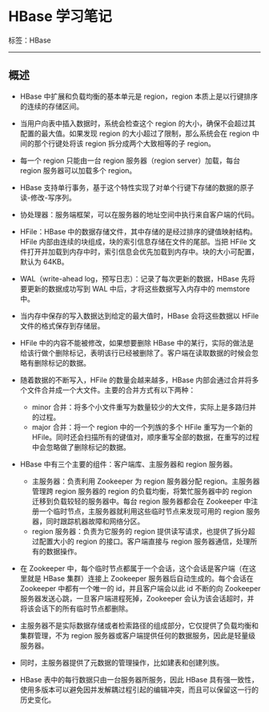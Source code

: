 # HBase 学习笔记

标签：HBase

---

## 概述

- HBase 中扩展和负载均衡的基本单元是 region，region 本质上是以行键排序的连续的存储区间。
- 当用户向表中插入数据时，系统会检查这个 region 的大小，确保不会超过其配置的最大值。如果发现 region 的大小超过了限制，那么系统会在 region 中间的那个行键处将该 region 拆分成两个大致相等的子 region。
- 每一个 region 只能由一台 region 服务器（region server）加载，每台 region 服务器可以加载多个 region。
- HBase 支持单行事务，基于这个特性实现了对单个行键下存储的数据的原子读-修改-写序列。
- 协处理器：服务端框架，可以在服务器的地址空间中执行来自客户端的代码。
- HFile：HBase 中的数据存储文件，其中存储的是经过排序的键值映射结构。HFile 内部由连续的块组成，块的索引信息存储在文件的尾部。当把 HFile 文件打开并加载到内存中时，索引信息会优先加载到内存中。块的大小可配置，默认为 64KB。
- WAL（write-ahead log，预写日志）：记录了每次更新的数据，HBase 先将要更新的数据成功写到 WAL 中后，才将这些数据写入内存中的 memstore 中。
- 当内存中保存的写入数据达到给定的最大值时，HBase 会将这些数据以 HFile 文件的格式保存到存储层。
- HFile 中的内容不能被修改，如果想要删除 HBase 中的某行，实际的做法是给该行做个删除标记，表明该行已经被删除了。客户端在读取数据的时候会忽略有删除标记的数据。
- 随着数据的不断写入，HFile 的数量会越来越多，HBase 内部会通过合并将多个文件合并成一个大文件。主要的合并方式有以下两种：
	- minor 合并：将多个小文件重写为数量较少的大文件，实际上是多路归并的过程。
	- major 合并：将一个 region 中的一个列族的多个 HFile 重写为一个新的 HFile。同时还会扫描所有的键值对，顺序重写全部的数据，在重写的过程中会忽略做了删除标记的数据。

- HBase 中有三个主要的组件：客户端库、主服务器和 region 服务器。
	- 主服务器：负责利用 Zookeeper 为 region 服务器分配 region。主服务器管理跨 region 服务器的 region 的负载均衡，将繁忙服务器中的 region 迁移到负载较轻的服务器中。每台 region 服务器都会在 Zookeeper 中注册一个临时节点，主服务器就利用这些临时节点来发现可用的 region 服务器，同时跟踪机器故障和网络分区。
	- region 服务器：负责为它服务的 region 提供读写请求，也提供了拆分超过配置大小的 region 的接口。客户端直接与 region 服务器通信，处理所有的数据操作。

- 在 Zookeeper 中，每个临时节点都属于一个会话，这个会话是客户端（在这里就是 HBase 集群）连接上 Zookeeper 服务器后自动生成的。每个会话在 Zookeeper 中都有一个唯一的 id，并且客户端会以此 id 不断的向 Zookeeper 服务器发送心跳，一旦客户端进程死掉，Zookeeper 会认为该会话超时，并将该会话下的所有临时节点都删除。
- 主服务器不是实际数据存储或者检索路径的组成部分，它仅提供了负载均衡和集群管理，不为 region 服务器或客户端提供任何的数据服务，因此是轻量级服务器。
- 同时，主服务器提供了元数据的管理操作，比如建表和创建列族。
- HBase 表中的每行数据只由一台服务器所服务，因此 HBase 具有强一致性，使用多版本可以避免因并发解耦过程引起的编辑冲突，而且可以保留这一行的历史变化。